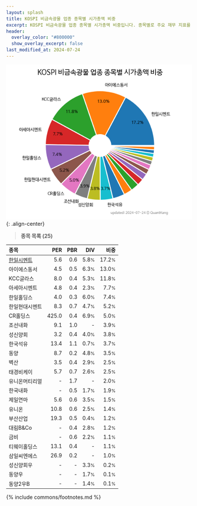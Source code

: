 ```yaml
---
layout: splash
title: KOSPI 비금속광물 업종 종목별 시가총액 비중
excerpt: KOSPI 비금속광물 업종 종목별 시가총액 비중입니다. 종목별로 주요 재무 지표를 함께 표시합니다.
header:
  overlay_color: "#800000"
  show_overlay_excerpt: false
last_modified_at: 2024-07-24
---
```



![KOSPI 비금속광물 업종 종목별 시가총액 비중](/stats/sector/images/kospi_업종_비금속광물_종목.png){: .align-center}


> **종목 목록 (25)**<a id="list"></a>

| **종목** | **PER** | **PBR** | **DIV** | **비중** |
| :------- | ------: | ------: | ------: | -------: |
| [한일시멘트](/300720/) | 5.6 | 0.6 | 5.8<small>%</small> | 17.2<small>%</small> |
| 아이에스동서 | 4.5 | 0.5 | 6.3<small>%</small> | 13.0<small>%</small> |
| KCC글라스 | 8.0 | 0.4 | 5.3<small>%</small> | 11.8<small>%</small> |
| 아세아시멘트 | 4.8 | 0.4 | 2.3<small>%</small> | 7.7<small>%</small> |
| 한일홀딩스 | 4.0 | 0.3 | 6.0<small>%</small> | 7.4<small>%</small> |
| 한일현대시멘트 | 8.3 | 0.7 | 4.7<small>%</small> | 5.2<small>%</small> |
| CR홀딩스 | 425.0 | 0.4 | 6.9<small>%</small> | 5.0<small>%</small> |
| 조선내화 | 9.1 | 1.0 | - | 3.9<small>%</small> |
| 성신양회 | 3.2 | 0.4 | 4.0<small>%</small> | 3.8<small>%</small> |
| 한국석유 | 13.4 | 1.1 | 0.7<small>%</small> | 3.7<small>%</small> |
| 동양 | 8.7 | 0.2 | 4.8<small>%</small> | 3.5<small>%</small> |
| 벽산 | 3.5 | 0.4 | 2.9<small>%</small> | 2.5<small>%</small> |
| 태경비케이 | 5.7 | 0.7 | 2.6<small>%</small> | 2.5<small>%</small> |
| 유니온머티리얼 | - | 1.7 | - | 2.0<small>%</small> |
| 한국내화 | - | 0.5 | 1.7<small>%</small> | 1.9<small>%</small> |
| 제일연마 | 5.6 | 0.6 | 3.5<small>%</small> | 1.5<small>%</small> |
| 유니온 | 10.8 | 0.6 | 2.5<small>%</small> | 1.4<small>%</small> |
| 부산산업 | 19.3 | 0.5 | 0.4<small>%</small> | 1.2<small>%</small> |
| 대림B&Co | - | 0.4 | 2.8<small>%</small> | 1.2<small>%</small> |
| 금비 | - | 0.6 | 2.2<small>%</small> | 1.1<small>%</small> |
| 티웨이홀딩스 | 13.1 | 0.4 | - | 1.1<small>%</small> |
| 삼일씨엔에스 | 26.9 | 0.2 | - | 1.0<small>%</small> |
| 성신양회우 | - | - | 3.3<small>%</small> | 0.2<small>%</small> |
| 동양우 | - | - | 1.7<small>%</small> | 0.1<small>%</small> |
| 동양2우B | - | - | 1.4<small>%</small> | 0.1<small>%</small> |

{% include commons/footnotes.md %}